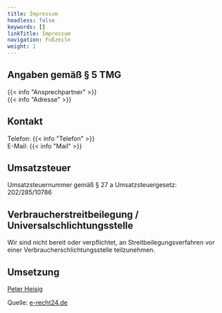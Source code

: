 ```yaml
---
title: Impressum
headless: false
keywords: []
linkTitle: Impressum
navigation: Fußzeile
weight: 1
---
```


## Angaben gemäß § 5 TMG

{{< info "Ansprechpartner" >}}  
{{< info "Adresse" >}}

## Kontakt
Telefon: {{< info "Telefon" >}}  
E-Mail: {{< info "Mail" >}}  

## Umsatzsteuer

Umsatzsteuernummer gemäß § 27 a Umsatzsteuergesetz:  
202/285/10786

## Verbraucherstreitbeilegung / Universalschlichtungsstelle

Wir sind nicht bereit oder verpflichtet, an Streitbeilegungsverfahren vor einer Verbraucherschlichtungsstelle teilzunehmen.

## Umsetzung

[Peter Heisig](https://peter.heisig.rocks)

Quelle: [e-recht24.de](https://www.e-recht24.de)